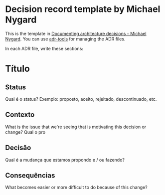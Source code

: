 # Decision record template by Michael Nygard

This is the template in [Documenting architecture decisions - Michael Nygard](http://thinkrelevance.com/blog/2011/11/15/documenting-architecture-decisions).
You can use [adr-tools](https://github.com/npryce/adr-tools) for managing the ADR files.

In each ADR file, write these sections:

# Título

## Status

Qual é o status? Exemplo: proposto, aceito, rejeitado, descontinuado, etc.

## Contexto

What is the issue that we're seeing that is motivating this decision or change?
Qual o pro

## Decisão

Qual é a mudança que estamos propondo e / ou fazendo? 

## Consequências

What becomes easier or more difficult to do because of this change?
